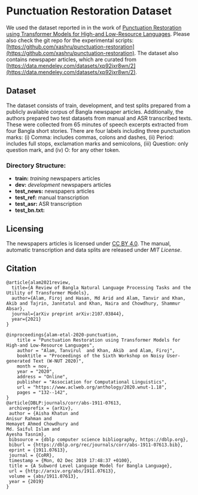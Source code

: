 # Punctuation Restoration Dataset

We used the dataset reported in in the work of [Punctuation Restoration using Transformer Models for High-and Low-Resource Languages](http://noisy-text.github.io/2020/pdf/2020.d200-1.18.pdf). Please also check the git repo for the experimental scripts: [https://github.com/xashru/punctuation-restoration](https://github.com/xashru/punctuation-restoration). The dataset also contains newspaper articles, which are curated from [https://data.mendeley.com/datasets/xp92jxr8wn/2](https://data.mendeley.com/datasets/xp92jxr8wn/2).

## Dataset
The dataset consists of train, development, and test splits prepared from a publicly available corpus of Bangla newspaper articles. Additionally, the authors prepared two test datasets from manual and ASR transcribed texts. These were collected from 65 minutes of speech excerpts extracted from four Bangla short stories. There are four labels including three punctuation marks: (i) Comma: includes commas, colons and dashes, (ii) Period: includes full stops, exclamation marks and semicolons, (iii) Question: only question mark, and (iv) O: for any other token.

### Directory Structure:

* **train:** *training* newspapers articles
* **dev:** *development* newspapers articles
* **test_news:** newspapers articles
* **test_ref:** manual transcription
* **test_asr:** ASR transcription
* **test_bn.txt:**



## Licensing

The newspapers articles is licensed under [CC BY 4.0](https://creativecommons.org/licenses/by/4.0/).
The manual, automatic transcription and data splits are released under *MIT License*.



## Citation

```
@article{alam2021review,
  title={A Review of Bangla Natural Language Processing Tasks and the Utility of Transformer Models},
  author={Alam, Firoj and Hasan, Md Arid and Alam, Tanvir and Khan, Akib and Tajrin, Janntatul and Khan, Naira and Chowdhury, Shammur Absar},
  journal={arXiv preprint arXiv:2107.03844},
  year={2021}
}

@inproceedings{alam-etal-2020-punctuation,
    title = "Punctuation Restoration using Transformer Models for High-and Low-Resource Languages",
    author = "Alam, Tanvirul  and Khan, Akib  and Alam, Firoj",
    booktitle = "Proceedings of the Sixth Workshop on Noisy User-generated Text (W-NUT 2020)",
    month = nov,
    year = "2020",
    address = "Online",
    publisher = "Association for Computational Linguistics",
    url = "https://www.aclweb.org/anthology/2020.wnut-1.18",
    pages = "132--142",
}
@article{DBLP:journals/corr/abs-1911-07613,
 archiveprefix = {arXiv},
 author = {Aisha Khatun and
Anisur Rahman and
Hemayet Ahmed Chowdhury and
Md. Saiful Islam and
Ayesha Tasnim},
 bibsource = {dblp computer science bibliography, https://dblp.org},
 biburl = {https://dblp.org/rec/journals/corr/abs-1911-07613.bib},
 eprint = {1911.07613},
 journal = {CoRR},
 timestamp = {Mon, 02 Dec 2019 17:48:37 +0100},
 title = {A Subword Level Language Model for Bangla Language},
 url = {http://arxiv.org/abs/1911.07613},
 volume = {abs/1911.07613},
 year = {2019}
}
```
